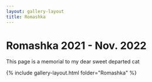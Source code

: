 ```yaml
---
layout: gallery-layout
title: Romashka
---
```

# Romashka 2021 - Nov. 2022
This page is a memorial to my dear sweet departed cat 

{% include gallery-layout.html folder="Romashka" %}
